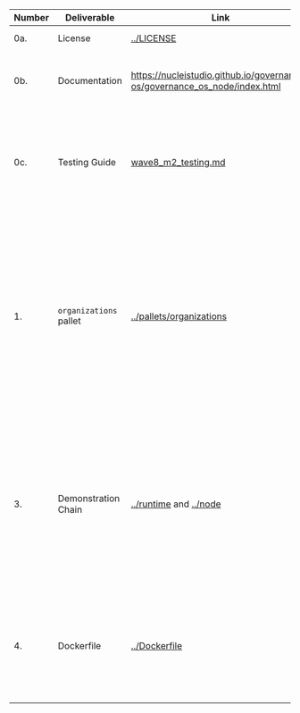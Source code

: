 | Number | Deliverable | Link | Notes |
|-|-|-|-|
| 0a. | License | [../LICENSE](../LICENSE) | We chose the Apache 2.0 license as initially agreed. |
| 0b. | Documentation | https://nucleistudio.github.io/governance-os/governance_os_node/index.html | The code contains inline rust documentation. Additionally, we use a github action to auto publish it. |
| 0c. | Testing Guide | [wave8_m2_testing.md](wave8_m2_testing.md) | The guide should cover any manual testing needs for you to confirm the functionalities of the pallets. When it comes to running our unit tests a simple `cargo test --all --all-features` should be enough. |
| 1. | `organizations` pallet | [../pallets/organizations](../pallets/organizations) | This pallet implements ways to manage organizations with custom parameters. It relies on the `bylaws` pallet for access control and `tokens` for voting. Runtime developers can implement their own voting systems that can be used by chain users. We provide an example, coin based, voting system in [../voting](../voting). Some organizations can be defined during genesis as well, this is what we do in our testing genesis configurations. |
| 3. | Demonstration Chain | [../runtime](../runtime) and [../node](../node) | We tried to keep the runtime as minimal as possible; it should be highly similar to the one provided during the first milestone with the addition of the `organizations` pallet along with our demonstration voting system. You may need to use the types available in [../types.json](../types.json) when testing. We have added many new types since milestone 1 so be sure to update those. |
| 4. | Dockerfile | [../Dockerfile](../Dockerfile) | You can build the container as usual. We also have a public image being built thanks to a little overnight [automation system](https://github.com/ETeissonniere/substrate-nodeops/), you can grab the public image under the name [`eteissonniere/governance-os`](https://hub.docker.com/r/eteissonniere/governance-os). |